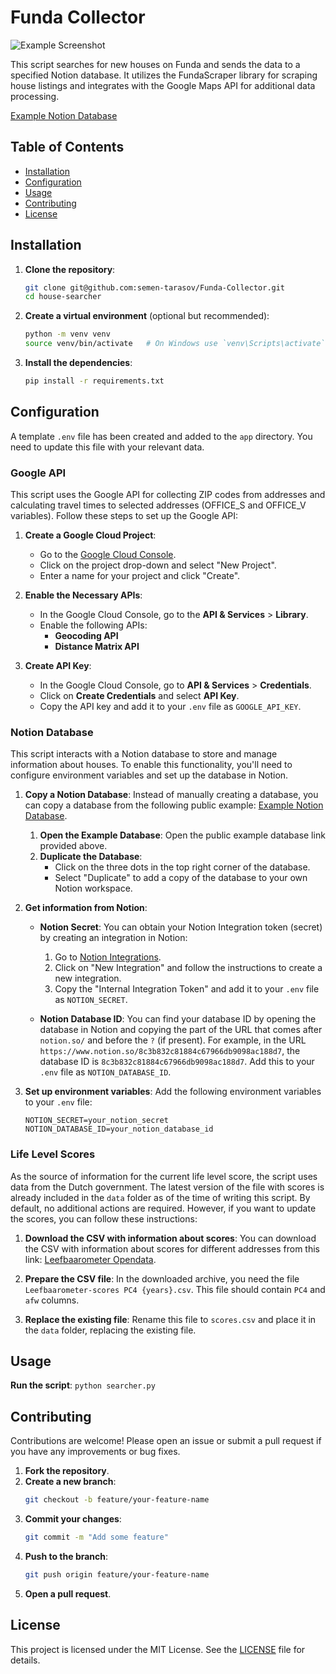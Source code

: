 # Funda Collector

![Example Screenshot](images/example.png)

This script searches for new houses on Funda and sends the data to a specified Notion database. It utilizes the FundaScraper library for scraping house listings and integrates with the Google Maps API for additional data processing.

[Example Notion Database](https://wakeful-nutmeg-ccd.notion.site/14b9a5808bc24271b2444c19a0334965?v=45e4359626cc4a74b65262cfd195d4c2&pvs=4)

## Table of Contents
- [Installation](#installation)
- [Configuration](#configuration)
- [Usage](#usage)
- [Contributing](#contributing)
- [License](#license)

## Installation

1. **Clone the repository**:
    ```sh
    git clone git@github.com:semen-tarasov/Funda-Collector.git
    cd house-searcher
    ```

2. **Create a virtual environment** (optional but recommended):
    ```sh
    python -m venv venv
    source venv/bin/activate   # On Windows use `venv\Scripts\activate`
    ```

3. **Install the dependencies**:
    ```sh
    pip install -r requirements.txt
    ```

## Configuration
A template `.env` file has been created and added to the `app` directory. You need to update this file with your relevant data.

### Google API

This script uses the Google API for collecting ZIP codes from addresses and calculating travel times to selected addresses (OFFICE_S and OFFICE_V variables). 
Follow these steps to set up the Google API:

1. **Create a Google Cloud Project**:
    - Go to the [Google Cloud Console](https://console.cloud.google.com/).
    - Click on the project drop-down and select "New Project".
    - Enter a name for your project and click "Create".

2. **Enable the Necessary APIs**:
    - In the Google Cloud Console, go to the **API & Services** > **Library**.
    - Enable the following APIs:
        - **Geocoding API**
        - **Distance Matrix API**

3. **Create API Key**:
    - In the Google Cloud Console, go to **API & Services** > **Credentials**.
    - Click on **Create Credentials** and select **API Key**.
    - Copy the API key and add it to your `.env` file as `GOOGLE_API_KEY`.

### Notion Database

This script interacts with a Notion database to store and manage information about houses. To enable this functionality, you'll need to configure environment variables and set up the database in Notion.

1. **Copy a Notion Database**:
    Instead of manually creating a database, you can copy a database from the following public example: [Example Notion Database](https://wakeful-nutmeg-ccd.notion.site/14b9a5808bc24271b2444c19a0334965?v=45e4359626cc4a74b65262cfd195d4c2&pvs=4).

    1. **Open the Example Database**: Open the public example database link provided above.
    2. **Duplicate the Database**:
        - Click on the three dots in the top right corner of the database.
        - Select "Duplicate" to add a copy of the database to your own Notion workspace.

2. **Get information from Notion**:
    - **Notion Secret**: You can obtain your Notion Integration token (secret) by creating an integration in Notion:
      1. Go to [Notion Integrations](https://www.notion.so/my-integrations).
      2. Click on "New Integration" and follow the instructions to create a new integration.
      3. Copy the "Internal Integration Token" and add it to your `.env` file as `NOTION_SECRET`.

    - **Notion Database ID**: You can find your database ID by opening the database in Notion and copying the part of the URL that comes after `notion.so/` and before the `?` (if present). For example, in the URL `https://www.notion.so/8c3b832c81884c67966db9098ac188d7`, the database ID is `8c3b832c81884c67966db9098ac188d7`. Add this to your `.env` file as `NOTION_DATABASE_ID`.

3. **Set up environment variables**:
    Add the following environment variables to your `.env` file:
    ```env
    NOTION_SECRET=your_notion_secret
    NOTION_DATABASE_ID=your_notion_database_id
    ```

### Life Level Scores

As the source of information for the current life level score, the script uses data from the Dutch government. The latest version of the file with scores is already included in the `data` folder as of the time of writing this script. By default, no additional actions are required. However, if you want to update the scores, you can follow these instructions:

1. **Download the CSV with information about scores**:
    You can download the CSV with information about scores for different addresses from this link: [Leefbaarometer Opendata](https://www.leefbaarometer.nl/page/Opendata#scores).

2. **Prepare the CSV file**:
    In the downloaded archive, you need the file `Leefbaarometer-scores PC4 {years}.csv`. This file should contain `PC4` and `afw` columns. 

3. **Replace the existing file**:
    Rename this file to `scores.csv` and place it in the `data` folder, replacing the existing file.

## Usage

**Run the script**:
    ```
    python searcher.py
    ```

## Contributing

Contributions are welcome! Please open an issue or submit a pull request if you have any improvements or bug fixes.

1. **Fork the repository**.
2. **Create a new branch**:
    ```sh
    git checkout -b feature/your-feature-name
    ```
3. **Commit your changes**:
    ```sh
    git commit -m "Add some feature"
    ```
4. **Push to the branch**:
    ```sh
    git push origin feature/your-feature-name
    ```
5. **Open a pull request**.

## License

This project is licensed under the MIT License. See the [LICENSE](LICENSE) file for details.